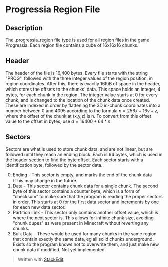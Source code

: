 # Progressia Region File
## Description
The .progressia_region file type is used for all region files in the game Progressia. Each region file contains a cube of 16x16x16 chunks.
## Header
The header of the file is 16,400 bytes. Every file starts with the string "PROG", followed with the three integer values of the region position, in region coordinates. After this, there is exactly 16KiB of space in the header, which stores the offsets to the chunks' data. This space holds an integer, 4 bytes, for each chunk in the region. The integer value starts at 0 for every chunk, and is changed to the location of the chunk data once created. These are indexed in order by flattening the 3D in-chunk coordinates into a number between 0 and 4095 according to the formula $n=256x+16y+z$, where the offset of the chunk at (x,y,z) is n. To convert from this offset value to the offset in bytes, use $d=16400+64*n$.
## Sectors
Sectors are what is used to store chunk data, and are not linear, but are followed until they reach an ending block. Each is 64 bytes, which is used in the header section to find the byte offset. Each sector starts with a identification byte, followed by the sector data.

 0. Ending - This sector is empty, and marks the end of the chunk data (This may change in the future.
 1. Data - This sector contains chunk data for a single chunk. The second byte of this sector contains a counter byte, which is a form of "checksum" to make sure that the program is reading the proper sectors in order. This starts at 0 for the first data sector and increments by one for each new data sector.
 2. Partition Link - This sector only contains another offset value, which is where the next sector is. This allows for infinite chunk size, avoiding "chunk dupes" as were present in Minecraft without reverting any chunks.
 3. Bulk Data - These would be used for many chunks in the same region that contain exactly the same data, eg all solid chunks underground. Exists so the program knows not to overwrite them, and just make new chunk data if modified. Not yet implemented.

> Written with [StackEdit](https://stackedit.io/).